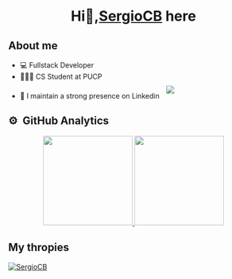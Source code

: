 <div align="center">
<h1 align="center">Hi👋,<a href="#">SergioCB</a> here</h1>
</div>

## About me

- 💻 Fullstack Developer
- 🧑🏻‍🎓 CS Student at PUCP
- 💪 I maintain a strong presence on Linkedin <a href="https://www.linkedin.com/in/sergio-chumbimuni-372280245/"><img src="https://img.icons8.com/?size=20&id=85141&format=png&color=1665B4" style="margin: 10px;"/></a>

## ⚙️ &nbsp;GitHub Analytics

<p align="center">
<a href="https://github.com/SergioCB20">
  <img height="180em" src="https://github-readme-stats-eight-theta.vercel.app/api?username=SergioCB20&show_icons=true&theme=algolia&include_all_commits=true&count_private=true"/>
  <img height="180em" src="https://github-readme-stats-eight-theta.vercel.app/api/top-langs/?username=SergioCB20&layout=compact&langs_count=8&theme=algolia"/>
</a>
</p>

## My thropies
<p align="left"> <a href="https://github.com/ryo-ma/github-profile-trophy"><img src="https://github-profile-trophy.vercel.app/?username=SergioCB" alt="SergioCB" /></a> </p>

